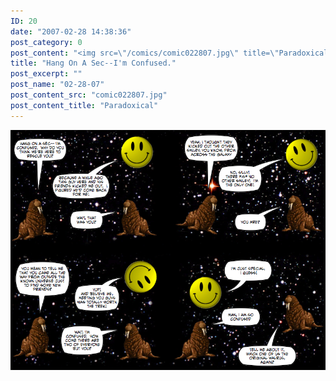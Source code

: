 ```yaml
---
ID: 20
date: "2007-02-28 14:38:36"
post_category: 0
post_content: "<img src=\"/comics/comic022807.jpg\" title=\"Paradoxical\"/>"
title: "Hang On A Sec--I'm Confused."
post_excerpt: ""
post_name: "02-28-07"
post_content_src: "comic022807.jpg"
post_content_title: "Paradoxical"
---
```



[![Paradoxical](/comics-hi-res/comic022807.jpg)](/comics-hi-res/comic022807.jpg "Paradoxical")
